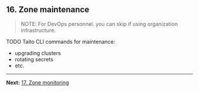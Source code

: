 ## 16. Zone maintenance

> NOTE: For DevOps personnel. you can skip if using organization infrastructure.

TODO Taito CLI commands for maintenance:

- upgrading clusters
- rotating secrets
- etc.

---

**Next:** [17. Zone monitoring](/tutorial/17-zone-monitoring)

